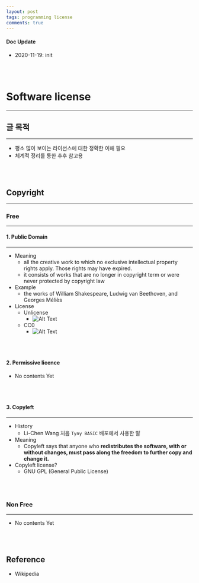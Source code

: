 ```yaml
---
layout: post
tags: programming license
comments: true
---
```


#### Doc Update

* 2020-11-19: init
<br/>
<br/>

# Software license

---

## 글 목적

---

* 평소 많이 보이는 라이선스에 대한 정확한 이해 필요
* 체계적 정리를 통한 추후 참고용
<br/>
<br/>


## Copyright

---

### Free

---

#### 1. Public Domain

---

* Meaning
    * all the creative work to which no exclusive intellectual property rights apply. Those rights may have expired.
    * it consists of works that are no longer in copyright term or were never protected by copyright law
* Example
    * the works of William Shakespeare, Ludwig van Beethoven, and Georges Méliès 
* License
    * Unlicense
        * ![Alt Text](https://upload.wikimedia.org/wikipedia/commons/e/eb/PD-icon-black.svg)
    * CC0
        * ![Alt Text](https://upload.wikimedia.org/wikipedia/commons/5/52/Cc-zero.svg)
<br/>
<br/>

#### 2. Permissive licence 

* No contents Yet
<br/>
<br/>

#### 3. Copyleft

---

* History
    * Li-Chen Wang 처음 `Tyny BASIC` 배포에서 사용한 말
* Meaning
    * Copyleft says that anyone who **redistributes the software, with or without changes, must pass along the freedom to further copy and change it.**
* Copyleft license?
    * GNU GPL (General Public License)
<br/>
<br/>

### Non Free

---

* No contents Yet
<br/>
<br/>

## Reference

* Wikipedia
